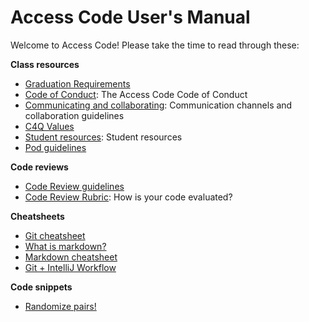 # Access Code User's Manual

Welcome to Access Code! Please take the time to read through these:

**Class resources**

* [Graduation Requirements](graduation-requirements.md)
* [Code of Conduct](code-of-conduct.md): The Access Code Code of Conduct
* [Communicating and collaborating](communicating-and-collaborating.md): Communication channels and collaboration guidelines
* [C4Q Values](values.md)
* [Student resources](resources.md): Student resources
* [Pod guidelines](pods.md)

**Code reviews**

* [Code Review guidelines](code-review.md)
* [Code Review Rubric](code-review-rubric.md): How is your code evaluated?

**Cheatsheets**

* [Git cheatsheet](git-cheatsheet.md)
* [What is markdown?](https://guides.github.com/features/mastering-markdown/)
* [Markdown cheatsheet](https://github.com/adam-p/markdown-here/wiki/Markdown-Cheatsheet)
* [Git + IntelliJ Workflow](https://gist.github.com/noidontdig/fb11060af19159d040f8)

**Code snippets**

* [Randomize pairs!](https://gist.github.com/noidontdig/571399aac6eb558163b4)
